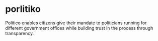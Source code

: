 # porlitiko
Politico enables citizens give their mandate to politicians running for different government offices while building trust in the process through transparency.
